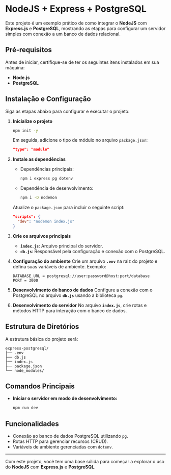 # **NodeJS + Express + PostgreSQL**

Este projeto é um exemplo prático de como integrar o **NodeJS** com **Express.js** e **PostgreSQL**, mostrando as etapas para configurar um servidor simples com conexão a um banco de dados relacional.

## **Pré-requisitos**

Antes de iniciar, certifique-se de ter os seguintes itens instalados em sua máquina:

- **Node.js**
- **PostgreSQL**

## **Instalação e Configuração**

Siga as etapas abaixo para configurar e executar o projeto:

1. **Inicialize o projeto**

   ```bash
   npm init -y
   ```

   Em seguida, adicione o tipo de módulo no arquivo `package.json`:

   ```json
   "type": "module"
   ```

2. **Instale as dependências**

   - Dependências principais:

     ```bash
     npm i express pg dotenv
     ```

   - Dependência de desenvolvimento:

     ```bash
     npm i -D nodemon
     ```

   Atualize o `package.json` para incluir o seguinte script:

   ```json
   "scripts": {
     "dev": "nodemon index.js"
   }
   ```

3. **Crie os arquivos principais**

   - **`index.js`**: Arquivo principal do servidor.
   - **`db.js`**: Responsável pela configuração e conexão com o PostgreSQL.

4. **Configuração do ambiente**
   Crie um arquivo **`.env`** na raiz do projeto e defina suas variáveis de ambiente. Exemplo:

   ```env
   DATABASE_URL = postgresql://user:password@host:port/database
   PORT = 3000
   ```

5. **Desenvolvimento do banco de dados**
   Configure a conexão com o PostgreSQL no arquivo **`db.js`** usando a biblioteca `pg`.

6. **Desenvolvimento do servidor**
   No arquivo **`index.js`**, crie rotas e métodos HTTP para interação com o banco de dados.

## **Estrutura de Diretórios**

A estrutura básica do projeto será:

```text
express-postgresql/
├── .env
├── db.js
├── index.js
├── package.json
└── node_modules/
```

## **Comandos Principais**

- **Iniciar o servidor em modo de desenvolvimento:**

  ```bash
  npm run dev
  ```

## **Funcionalidades**

- Conexão ao banco de dados PostgreSQL utilizando `pg`.
- Rotas HTTP para gerenciar recursos (CRUD).
- Variáveis de ambiente gerenciadas com `dotenv`.

---

Com este projeto, você tem uma base sólida para começar a explorar o uso do **NodeJS** com **Express.js** e **PostgreSQL**.
